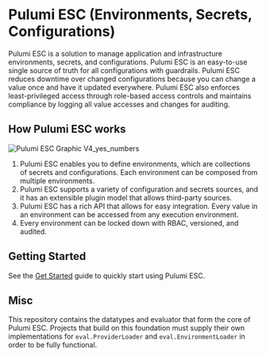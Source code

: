 # Pulumi ESC (Environments, Secrets, Configurations)
Pulumi ESC is a solution to manage application and infrastructure environments, secrets, and configurations. Pulumi ESC is an easy-to-use single source of truth for all configurations with guardrails. Pulumi ESC reduces downtime over changed configurations because you can change a value once and have it updated everywhere. Pulumi ESC also enforces least-privileged access through role-based access controls and maintains compliance by logging all value accesses and changes for auditing. 

## How Pulumi ESC works
![Pulumi ESC Graphic V4_yes_numbers](https://github.com/pulumi/esc/assets/7718195/bebdf14b-be81-4509-b738-87b72ba42417)

1. Pulumi ESC enables you to define environments, which are collections of secrets and configurations. Each environment can be composed from  multiple environments.
2. Pulumi ESC supports a variety of configuration and secrets sources, and it has an extensible plugin model that allows third-party sources.
3. Pulumi ESC has a rich API that allows for easy integration.  Every value in an environment can be accessed from any execution environment.
4. Every environment can be locked down with RBAC, versioned, and audited. 

## Getting Started
<TBD Video>

See the [Get Started](https://www.pulumi.com/docs/esc/) guide to quickly start using Pulumi ESC. 

## Misc
This repository contains the datatypes and evaluator that form the core of Pulumi ESC. Projects that build on
this foundation must supply their own implementations for `eval.ProviderLoader` and `eval.EnvironmentLoader` in order
to be fully functional.

